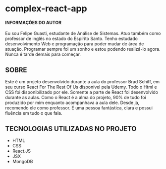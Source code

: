 # complex-react-app

#### INFORMAÇÕES DO AUTOR

Eu sou Felipe Guasti, estudante de Análise de Sistemas. Atuo também como professor de inglês no estado do Espírito Santo. 
Tenho estudado desenvolvimento Web e programação para poder mudar de área de atuação. Programar sempre foi um sonho e estou 
podendo realizá-lo agora. Nunca é tarde demais para começar. 

## SOBRE 
Este é um projeto desenvolvido durante a aula do professor Brad Schiff, em seu curso React For The Rest Of Us disponível pela
Udemy. Todo o Html e CSS foi disponibilizado por ele. Somente a parte de React foi desenvolvido durante as aulas. Como o React
é a alma do projeto, 90% de tudo foi produzido por mim enquanto acompanhava a aula dele. Desde já, recomendo ele como professor. 
É uma pessoa fantástica, clara e possui fluência em tudo o que fala. 

## TECNOLOGIAS UTILIZADAS NO PROJETO

- HTML
- CSS
- React.JS
- JSX
- MongoDB
